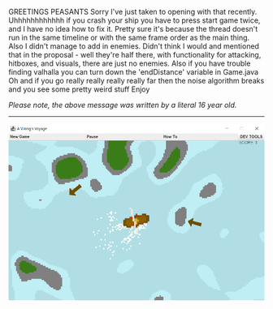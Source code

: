 GREETINGS PEASANTS
Sorry I've just taken to opening with that recently.
Uhhhhhhhhhhhh if you crash your ship you have to press start game twice, and I have no idea how to fix it. Pretty sure it's because the thread doesn't run in the same timeline or with the same frame order as the main thing.
Also I didn't manage to add in enemies. Didn't think I would and mentioned that in the proposal - well they're half there, with functionality for attacking, hitboxes, and visuals, there are just no enemies.
Also if you have trouble finding valhalla you can turn down the 'endDistance' variable in Game.java
Oh and if you go really really really really far then the noise algorithm breaks and you see some pretty weird stuff
Enjoy


_Please note, the above message was written by a literal 16 year old._

---
![Preview screenshot](assets/images/Screenshot.png?raw=true)